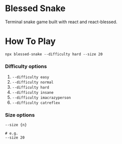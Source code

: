 # Blessed Snake

Terminal snake game built with react and react-blessed.

# How To Play

```
npx blessed-snake --difficulty hard --size 20
```

### Difficulty options

1. `--difficulty easy`
1. `--difficulty normal`
1. `--difficulty hard`
1. `--difficulty insane`
1. `--difficulty imacrazyperson`
1. `--difficulty catreflex`

### Size options

```
--size {n}

# e.g.
--size 20
```
